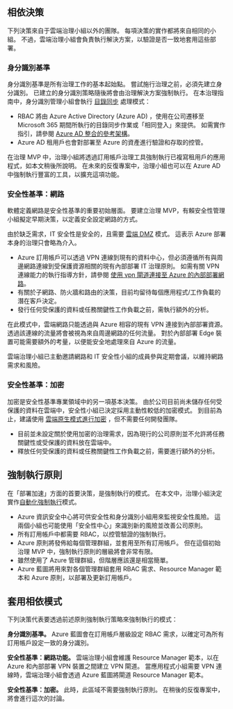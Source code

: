 <!-- TEMPLATE FILE - DO NOT ADD METADATA -->
<!-- markdownlint-disable MD002 MD041 -->

## <a name="dependent-decisions"></a>相依決策

下列決策來自于雲端治理小組以外的團隊。 每項決策的實作都將來自相同的小組。 不過，雲端治理小組會負責執行解決方案，以驗證是否一致地套用這些部署。

### <a name="identity-baseline"></a>身分識別基準

身分識別基準是所有治理工作的基本起始點。 嘗試施行治理之前，必須先建立身分識別。 已建立的身分識別策略隨後將會由治理解決方案強制執行。
在本治理指南中，身分識別管理小組會執行 [目錄同步](~/decision-guides/identity/index.md#directory-synchronization) 處理模式：

- RBAC 將由 Azure Active Directory (Azure AD) ，使用在公司遷移至 Microsoft 365 期間所執行的目錄同步作業或「相同登入」來提供。 如需實作指引，請參閱 [Azure AD 整合的參考架構](/azure/architecture/reference-architectures/identity/azure-ad)。
- Azure AD 租用戶也會對部署至 Azure 的資產進行驗證和存取的控管。

在治理 MVP 中，治理小組將透過訂用帳戶治理工具強制執行已複寫租用戶的應用程式，如本文稍後所說明。 在未來的反復專案中，治理小組也可以在 Azure AD 中強制執行豐富的工具，以擴充這項功能。

### <a name="security-baseline-networking"></a>安全性基準：網路

軟體定義網路是安全性基準的重要初始層面。 要建立治理 MVP，有賴安全性管理小組擬定早期決策，以定義安全設定網路的方式。

由於缺乏需求，IT 安全性是安全的，且需要 [雲端 DMZ](~/decision-guides/software-defined-network/cloud-dmz.md) 模式。 這表示 Azure 部署本身的治理只會略為介入。

- Azure 訂用帳戶可以透過 VPN 連線到現有的資料中心，但必須遵循所有與周邊網路連線到受保護資源相關的現有內部部署 IT 治理原則。 如需有關 VPN 連線能力的執行指導方針，請參閱 [使用 vpn 閘道連接至 Azure 的內部部署網路](/azure/architecture/reference-architectures/hybrid-networking/vpn)。
- 有關於子網路、防火牆和路由的決策，目前均留待每個應用程式/工作負載的潛在客戶決定。
- 發行任何受保護的資料或任務關鍵性工作負載之前，需執行額外的分析。

在此模式中，雲端網路只能透過與 Azure 相容的現有 VPN 連接到內部部署資源。 透過該連線的流量將會被視為來自周邊網路的任何流量。 對於內部部署 Edge 裝置可能需要額外的考量，以便能安全地處理來自 Azure 的流量。

雲端治理小組已主動邀請網路和 IT 安全性小組的成員參與定期會議，以維持網路需求和風險。

### <a name="security-baseline-encryption"></a>安全性基準：加密

加密是安全性基準專業領域中的另一項基本決策。 由於公司目前尚未儲存任何受保護的資料在雲端中，安全性小組已決定採用主動性較低的加密模式。
到目前為止，建議使用 [雲端原生模式進行加密](~/decision-guides/encryption/index.md#key-management) ，但不需要任何開發團隊。

- 目前並未設定關於使用加密的治理需求，因為現行的公司原則並不允許將任務關鍵性或受保護的資料放在雲端中。
- 釋放任何受保護的資料或任務關鍵性工作負載之前，需要進行額外的分析。

## <a name="policy-enforcement"></a>強制執行原則

在「部署加速」方面的首要決策，是強制執行的模式。 在本文中，治理小組決定實作[自動化強制執行](~/decision-guides/policy-enforcement/index.md#automated-enforcement)模式。

- Azure 資訊安全中心將可供安全性和身分識別小組用來監視安全性風險。 這兩個小組也可能使用「安全性中心」來識別新的風險並改善公司原則。
- 所有訂用帳戶中都需要 RBAC，以控管驗證的強制執行。
- Azure 原則將發佈給每個管理群組，並套用至所有訂用帳戶。 但在這個初始治理 MVP 中，強制執行原則的層級將會非常有限。
- 雖然使用了 Azure 管理群組，但階層應該還是相當簡單。
- Azure 藍圖將用來對各個管理群組套用 RBAC 需求、Resource Manager 範本和 Azure 原則，以部署及更新訂用帳戶。

## <a name="apply-the-dependent-patterns"></a>套用相依模式

下列決策代表要透過前述原則強制執行策略來強制執行的模式：

**身分識別基準。** Azure 藍圖會在訂用帳戶層級設定 RBAC 需求，以確定可為所有訂用帳戶設定一致的身分識別。

**安全性基準：網路功能。** 雲端治理小組會維護 Resource Manager 範本，以在 Azure 和內部部署 VPN 裝置之間建立 VPN 閘道。 當應用程式小組需要 VPN 連線時，雲端治理小組會透過 Azure 藍圖將閘道 Resource Manager 範本。

**安全性基準：加密。** 此時，此區域不需要強制執行原則。 在稍後的反復專案中，將會進行這次的討論。
